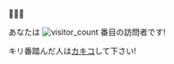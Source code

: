 🍣🍖🍔

あなたは
![visitor_count](https://profile-counter.glitch.me/n01e0/count.svg)
番目の訪問者です!

キリ番踏んだ人は[カキコ](https://github.com/n01e0/n01e0/issues/1)して下さい!
